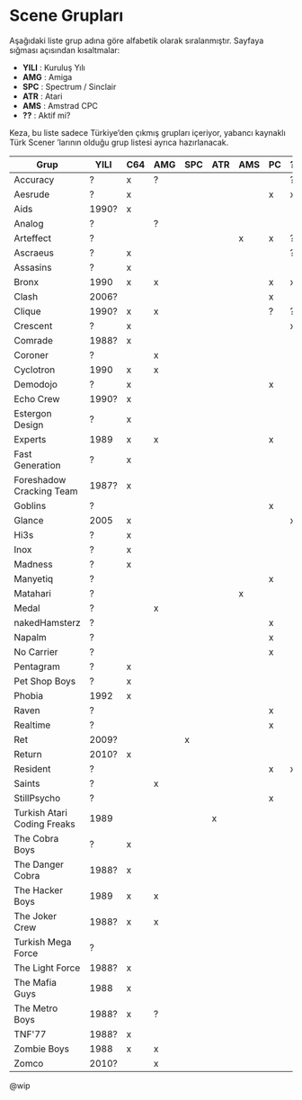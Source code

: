 # Scene Grupları

Aşağıdaki liste grup adına göre alfabetik olarak sıralanmıştır. Sayfaya sığması açısından kısaltmalar:

* **YILI** : Kuruluş Yılı
* **AMG** : Amiga
* **SPC** : Spectrum / Sinclair
* **ATR** : Atari
* **AMS** : Amstrad CPC
* **??** : Aktif mi?

Keza, bu liste sadece Türkiye’den çıkmış grupları içeriyor, yabancı kaynaklı Türk Scener
’larının olduğu grup listesi ayrıca hazırlanacak.


| Grup                        | YILI  | C64 | AMG | SPC | ATR | AMS | PC | ?? | WWW |
| --------------------------- | ----- | --- | --- | --- | --- | --- | -- | -- | --- |
| Accuracy                    | ?     | x   | ?   |     |     |     |    | ?  |     |
| Aesrude                     | ?     | x   |     |     |     |     | x  | x  |     |
| Aids                        | 1990? | x   |     |     |     |     |    |    |     |
| Analog                      | ?     |     | ?   |     |     |     |    |    |     |
| Arteffect                   | ?     |     |     |     |     | x   | x  | ?  |     |
| Ascraeus                    | ?     | x   |     |     |     |     |    | ?  |     |
| Assasins                    | ?     | x   |     |     |     |     |    |    |     |
| Bronx                       | 1990  | x   | x   |     |     |     | x  | x  | http://bronxwhq.org/ |
| Clash                       | 2006? |     |     |     |     |     | x  |    |     |
| Clique                      | 1990? | x   | x   |     |     |     | ?  | ?  | http://www.clq.com/ |
| Crescent                    | ?     | x   |     |     |     |     |    | x  | http://crescent.io/ |
| Comrade                     | 1988? | x   |     |     |     |     |    |    |     |
| Coroner                     | ?     |     | x   |     |     |     |    |    |     |
| Cyclotron                   | 1990  | x   | x   |     |     |     |    |    |     |
| Demodojo                    | ?     | x   |     |     |     |     | x  |    |     |
| Echo Crew                   | 1990? | x   |     |     |     |     |    |    |     |
| Estergon Design             | ?     | x   |     |     |     |     |    |    |     |
| Experts                     | 1989  | x   | x   |     |     |     | x  |    |     |
| Fast Generation             | ?     | x   |     |     |     |     |    |    |     |
| Foreshadow Cracking Team    | 1987? | x   |     |     |     |     |    |    |     |
| Goblins                     | ?     |     |     |     |     |     | x  |    |     |
| Glance                      | 2005  | x   |     |     |     |     |    | x  | http://glance.ws |
| Hi3s                        | ?     | x   |     |     |     |     |    |    |     |
| Inox                        | ?     | x   |     |     |     |     |    |    |     |
| Madness                     | ?     | x   |     |     |     |     |    |    |     |
| Manyetiq                    | ?     |     |     |     |     |     | x  |    |     |
| Matahari                    | ?     |     |     |     |     | x   |    |    |     |
| Medal                       | ?     |     | x   |     |     |     |    |    |     |
| nakedHamsterz               | ?     |     |     |     |     |     | x  |    |     |
| Napalm                      | ?     |     |     |     |     |     | x  |    |     |
| No Carrier                  | ?     |     |     |     |     |     | x  |    |     |
| Pentagram                   | ?     | x   |     |     |     |     |    |    |     |
| Pet Shop Boys               | ?     | x   |     |     |     |     |    |    |     |
| Phobia                      | 1992  | x   |     |     |     |     |    |    |     |
| Raven                       | ?     |     |     |     |     |     | x  |    | http://www.rdgnetwork.org/raven/ |
| Realtime                    | ?     |     |     |     |     |     | x  |    |     |
| Ret                         | 2009? |     |     | x   |     |     |    |    |     |
| Return                      | 2010? | x   |     |     |     |     |    |    |     |
| Resident                    | ?     |     |     |     |     |     | x  | x  | http://residentland.com/ |
| Saints                      | ?     |     | x   |     |     |     |    |    |     |
| StillPsycho                 | ?     |     |     |     |     |     | x  |    |     |
| Turkish Atari Coding Freaks | 1989  |     |     |     | x   |     |    |    |     |
| The Cobra Boys              | ?     | x   |     |     |     |     |    |    |     |
| The Danger Cobra            | 1988? | x   |     |     |     |     |    |    |     |
| The Hacker Boys             | 1989  | x   | x   |     |     |     |    |    | http://thehackerboys.com |
| The Joker Crew              | 1988? | x   | x   |     |     |     |    |    |     |
| Turkish Mega Force          | ?     |     |     |     |     |     |    |    |     |
| The Light Force             | 1988? | x   |     |     |     |     |    |    |     |
| The Mafia Guys              | 1988  | x   |     |     |     |     |    |    |     |
| The Metro Boys              | 1988? | x   | ?   |     |     |     |    |    |     |
| TNF'77                      | 1988? | x   |     |     |     |     |    |    |     |
| Zombie Boys                 | 1988  | x   | x   |     |     |     |    |    | http://zombieboys.org/ |
| Zomco                       | 2010? |     | x   |     |     |     |    |    |     |

@wip
